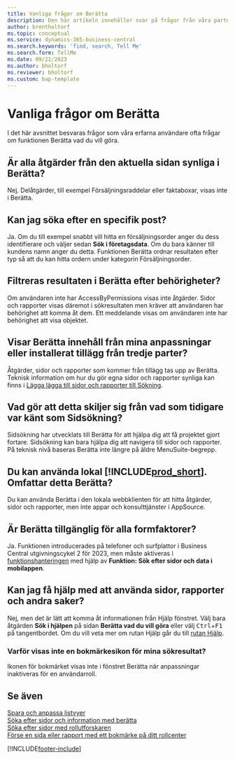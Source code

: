 ```yaml
---
title: Vanliga frågor om Berätta
description: Den här artikeln innehåller svar på frågor från våra partners och kunder som ofta frågar om Berätta.
author: brentholtorf
ms.topic: conceptual
ms.service: dynamics-365-business-central
ms.search.keywords: 'find, search, Tell Me'
ms.search.form: TellMe
ms.date: 09/21/2023
ms.author: bholtorf
ms.reviewer: bholtorf
ms.custom: bap-template
---
```

# Vanliga frågor om Berätta

I det här avsnittet besvaras frågor som våra erfarna användare ofta frågar om funktionen Berätta vad du vill göra.

## Är alla åtgärder från den aktuella sidan synliga i Berätta?

Nej. Delåtgärder, till exempel Försäljningsraddelar eller faktaboxar, visas inte i Berätta.

## Kan jag söka efter en specifik post?

Ja. Om du till exempel snabbt vill hitta en försäljningsorder anger du dess identifierare och väljer sedan **Sök i företagsdata**. Om du bara känner till kundens namn anger du detta. Funktionen Berätta ordnar resultaten efter typ så att du kan hitta ordern under kategorin Försäljningsorder.

## Filtreras resultaten i Berätta efter behörigheter?

Om användaren inte har AccessByPermissions visas inte åtgärder. Sidor och rapporter visas däremot i sökresultaten men kräver att användaren har behörighet att komma åt dem. Ett meddelande visas om användaren inte har behörighet att visa objektet.

## Visar Berätta innehåll från mina anpassningar eller installerat tillägg från tredje parter?

Åtgärder, sidor och rapporter som kommer från tillägg tas upp av Berätta. Teknisk information om hur du gör egna sidor och rapporter synliga kan finns i [Lägga lägga till sidor och rapporter till Sökning](/dynamics365/business-central/dev-itpro/developer/devenv-al-menusuite-functionality).

## Vad gör att detta skiljer sig från vad som tidigare var känt som Sidsökning?

Sidsökning har utvecklats till Berätta för att hjälpa dig att få projektet gjort fortare. Sidsökning kan bara hjälpa dig att navigera till sidor och rapporter. På teknisk nivå baseras Berätta inte längre på äldre MenuSuite-begrepp.

## Du kan använda lokal [!INCLUDE[prod_short](includes/prod_short.md)]. Omfattar detta Berätta?

Du kan använda Berätta i den lokala webbklienten för att hitta åtgärder, sidor och rapporter, men inte appar och konsulttjänster i AppSource.

## Är Berätta tillgänglig för alla formfaktorer?

Ja. Funktionen introducerades på telefoner och surfplattor i Business Central utgivningscykel 2 för 2023, men måste aktiveras i [funktionshanteringen](/dynamics365/business-central/dev-itpro/administration/feature-management) med hjälp av **Funktion: Sök efter sidor och data i mobilappen**. 

<!-- removed in v20 because of Help pane
### Are the documentation results available in any language?
The help articles display in the language you have specified in **My Settings**, if help is available in that language.
-->

## Kan jag få hjälp med att använda sidor, rapporter och andra saker?

Nej, men det är lätt att komma åt informationen från Hjälp fönstret. Välj bara åtgärden **Sök i hjälpen** på sidan **Berätta vad du vill göra** eller välj <kbd>Ctrl</kbd>+<kbd>F1</kbd> på tangentbordet. Om du vill veta mer om rutan Hjälp går du till [rutan Hjälp](product-help-and-support.md#help-pane).

### Varför visas inte en bokmärkesikon för mina sökresultat?

Ikonen för bokmärket visas inte i fönstret Berätta när anpassningar inaktiveras för en användarroll.

## Se även  

[Spara och anpassa listvyer](ui-views.md)  
[Söka efter sidor och information med berätta](ui-search.md)  
[Söka efter sidor med rollutforskaren](ui-role-explorer.md)  
[Förse en sida eller rapport med ett bokmärke på ditt rollcenter](ui-bookmarks.md)

[!INCLUDE[footer-include](includes/footer-banner.md)]